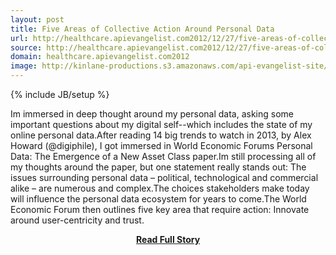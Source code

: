 ```yaml
---
layout: post
title: Five Areas of Collective Action Around Personal Data
url: http://healthcare.apievangelist.com2012/12/27/five-areas-of-collective-action-around-personal-data/
source: http://healthcare.apievangelist.com2012/12/27/five-areas-of-collective-action-around-personal-data/
domain: healthcare.apievangelist.com2012
image: http://kinlane-productions.s3.amazonaws.com/api-evangelist-site/blog/world-economic-forum-personal-data-cover.png
---
```

{% include JB/setup %}<p>Im immersed in deep thought around my personal data, asking some important questions about my digital self--which includes the state of my online personal data.After reading 14 big trends to watch in 2013, by Alex Howard (@digiphile), I got immersed in World Economic Forums Personal Data: The Emergence of a New Asset Class paper.Im still processing all of my thoughts around the paper, but one statement really stands out: The issues surrounding personal data – political, technological and commercial alike – are numerous and complex.The choices stakeholders make today will influence the personal data ecosystem for years to come.The World Economic Forum then outlines five key area that require action: Innovate around user-centricity and trust.</p>
<center><p><a href="http://healthcare.apievangelist.com2012/12/27/five-areas-of-collective-action-around-personal-data/" style='padding:25px; font-sze:18px; font-weight: bold;'>Read Full Story</a></p></center>
